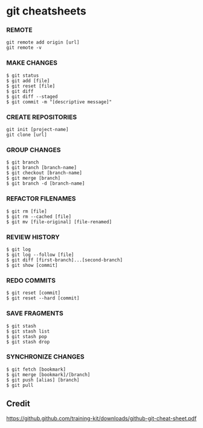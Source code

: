 # git cheatsheets

### REMOTE
```
git remote add origin [url]
git remote -v
```

### MAKE CHANGES
```
$ git status
$ git add [file]
$ git reset [file]
$ git diff
$ git diff --staged
$ git commit -m "[descriptive message]"
```

### CREATE REPOSITORIES
```
git init [project-name]
git clone [url]
```

### GROUP CHANGES
```
$ git branch
$ git branch [branch-name]
$ git checkout [branch-name]
$ git merge [branch]
$ git branch -d [branch-name]
```

### REFACTOR FILENAMES
```
$ git rm [file]
$ git rm --cached [file]
$ git mv [file-original] [file-renamed]
```

### REVIEW HISTORY
```
$ git log
$ git log --follow [file]
$ git diff [first-branch]...[second-branch]
$ git show [commit]
```

### REDO COMMITS
```
$ git reset [commit]
$ git reset --hard [commit]
```

### SAVE FRAGMENTS
```
$ git stash
$ git stash list
$ git stash pop
$ git stash drop
```

### SYNCHRONIZE CHANGES
```
$ git fetch [bookmark]
$ git merge [bookmark]/[branch]
$ git push [alias] [branch]
$ git pull
```

## Credit
https://github.github.com/training-kit/downloads/github-git-cheat-sheet.pdf